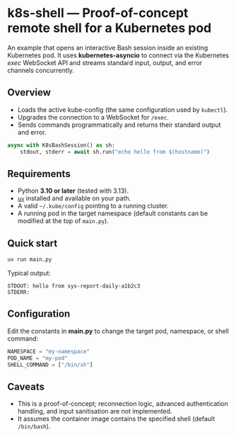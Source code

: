 # k8s-shell — Proof-of-concept remote shell for a Kubernetes pod

An example that opens an interactive Bash session inside an existing Kubernetes pod.
It uses **kubernetes-asyncio** to connect via the Kubernetes _exec_ WebSocket API and streams standard input, output, and error channels concurrently.

## Overview

- Loads the active kube-config (the same configuration used by `kubectl`).
- Upgrades the connection to a WebSocket for `/exec`.
- Sends commands programmatically and returns their standard output and error.

```python
async with K8sBashSession() as sh:
    stdout, stderr = await sh.run("echo hello from $(hostname)")
```

## Requirements

- Python **3.10 or later** (tested with 3.13).
- [`uv`](https://github.com/astral-sh/uv) installed and available on your path.
- A valid `~/.kube/config` pointing to a running cluster.
- A running pod in the target namespace (default constants can be modified at the top of `main.py`).

## Quick start

```bash
uv run main.py
```

Typical output:

```text
STDOUT: hello from sys-report-daily-a1b2c3
STDERR:
```

## Configuration

Edit the constants in **main.py** to change the target pod, namespace, or shell command:

```python
NAMESPACE = "my-namespace"
POD_NAME = "my-pod"
SHELL_COMMAND = ["/bin/sh"]
```

## Caveats

- This is a proof-of-concept; reconnection logic, advanced authentication handling, and input sanitisation are not implemented.
- It assumes the container image contains the specified shell (default `/bin/bash`).

